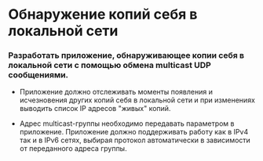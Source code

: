 # Обнаружение копий себя в локальной сети

### Разработать приложение, обнаруживающее копии себя в локальной сети с помощью обмена multicast UDP сообщениями.

- Приложение должно отслеживать моменты появления и исчезновения других копий себя в локальной сети и при изменениях выводить список IP адресов "живых" копий.


- Адрес multicast-группы необходимо передавать параметром в приложение. 
Приложение должно поддерживать работу как в IPv4 так и в IPv6 сетях, выбирая протокол автоматически в зависимости от переданного адреса группы.